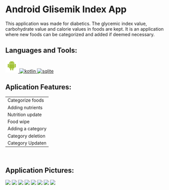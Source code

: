 # Android Glisemik Index App

This application was made for diabetics. The glycemic index value, carbohydrate value and calorie values ​​in foods are kept. It is an application where new foods can be categorized and added if deemed necessary.

<h2 align="left">Languages and Tools:</h2>
<p>
<a href="https://developer.android.com" target="_blank" rel="noreferrer"> <img src="https://raw.githubusercontent.com/devicons/devicon/master/icons/android/android-original-wordmark.svg" alt="android" width="40" height="40"/> </a> <a href="https://kotlinlang.org" target="_blank" rel="noreferrer"> <img src="https://www.vectorlogo.zone/logos/kotlinlang/kotlinlang-icon.svg" alt="kotlin" width="40" height="40"/> </a><a href="https://www.sqlite.org/" target="_blank" rel="noreferrer"> <img src="https://www.vectorlogo.zone/logos/sqlite/sqlite-icon.svg" alt="sqlite" width="40" height="40"/> </a>
</p>

<h2 align="left">Aplication Features:</h2>
<table>
  <tr>
    <td>Categorize foods</td>
  </tr>
  <tr>
    <td>Adding nutrients</td>
  </tr>
 <tr>
    <td>Nutrition update</td>
  </tr>
 <tr>
    <td>Food wipe</td>
  </tr>
 <tr>
    <td>Adding a category</td>
  </tr>
 <tr>
    <td>Category deletion</td>
  </tr>
 <tr>
    <td>Category Updaten</td>
  </tr>
</table>
<br>

   
   
<h2 align="left">Application Pictures:</h2>
<p> 
<a href="https://github.com/gencmucahitt/Android-Glisemik-Index-App/blob/main/app_images/1.png" target="_blank">
<img src="https://github.com/gencmucahitt/Android-Glisemik-Index-App/blob/main/app_images/1.png" width="200" style="max-width:100%;"></a>
 
<a href="https://github.com/gencmucahitt/Android-Glisemik-Index-App/blob/main/app_images/2.png" target="_blank">
<img src="https://github.com/gencmucahitt/Android-Glisemik-Index-App/blob/main/app_images/2.png" width="200" style="max-width:100%;"></a>
  
<a href="https://github.com/gencmucahitt/Android-Glisemik-Index-App/blob/main/app_images/3.png" target="_blank">
<img src="https://github.com/gencmucahitt/Android-Glisemik-Index-App/blob/main/app_images/3.png" width="200" style="max-width:100%;"></a>
  
<a href="https://github.com/gencmucahitt/Android-Glisemik-Index-App/blob/main/app_images/4.png" target="_blank">
<img src="https://github.com/gencmucahitt/Android-Glisemik-Index-App/blob/main/app_images/4.png" width="200" style="max-width:100%;"></a>
  
<a href="https://github.com/gencmucahitt/Android-Glisemik-Index-App/blob/main/app_images/5.png" target="_blank">
<img src="https://github.com/gencmucahitt/Android-Glisemik-Index-App/blob/main/app_images/5.png" width="200" style="max-width:100%;"></a>
 
<a href="https://github.com/gencmucahitt/Android-Glisemik-Index-App/blob/main/app_images/7.png" target="_blank">
<img src="https://github.com/gencmucahitt/Android-Glisemik-Index-App/blob/main/app_images/7.png" width="200" style="max-width:100%;"></a>
  
<a href="https://github.com/gencmucahitt/Android-Glisemik-Index-App/blob/main/app_images/6.png" target="_blank">
<img src="https://github.com/gencmucahitt/Android-Glisemik-Index-App/blob/main/app_images/6.png" width="200" style="max-width:100%;"></a> 
  
<a href="https://github.com/gencmucahitt/Android-Glisemik-Index-App/blob/main/app_images/8.png" target="_blank">
<img src="https://github.com/gencmucahitt/Android-Glisemik-Index-App/blob/main/app_images/8.png" width="200" style="max-width:100%;"></a>
  
 












</p>
